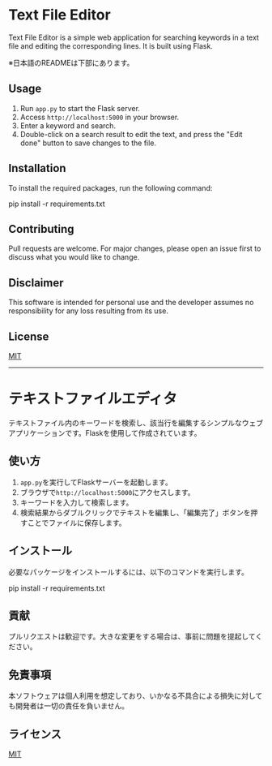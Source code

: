 # Text File Editor

Text File Editor is a simple web application for searching keywords in a text file and editing the corresponding lines. It is built using Flask.

※日本語のREADMEは下部にあります。

## Usage

1. Run `app.py` to start the Flask server.
2. Access `http://localhost:5000` in your browser.
3. Enter a keyword and search.
4. Double-click on a search result to edit the text, and press the "Edit done" button to save changes to the file.

## Installation

To install the required packages, run the following command:

pip install -r requirements.txt


## Contributing

Pull requests are welcome. For major changes, please open an issue first to discuss what you would like to change.

## Disclaimer

This software is intended for personal use and the developer assumes no responsibility for any loss resulting from its use.

## License

[MIT](LICENSE)

---

# テキストファイルエディタ

テキストファイル内のキーワードを検索し、該当行を編集するシンプルなウェブアプリケーションです。Flaskを使用して作成されています。

## 使い方

1. `app.py`を実行してFlaskサーバーを起動します。
2. ブラウザで`http://localhost:5000`にアクセスします。
3. キーワードを入力して検索します。
4. 検索結果からダブルクリックでテキストを編集し、「編集完了」ボタンを押すことでファイルに保存します。

## インストール

必要なパッケージをインストールするには、以下のコマンドを実行します。

pip install -r requirements.txt

## 貢献

プルリクエストは歓迎です。大きな変更をする場合は、事前に問題を提起してください。

## 免責事項

本ソフトウェアは個人利用を想定しており、いかなる不具合による損失に対しても開発者は一切の責任を負いません。

## ライセンス

[MIT](LICENSE)
